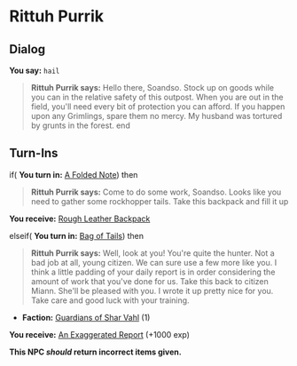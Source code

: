 # Rittuh Purrik
## Dialog

**You say:** `hail`



>**Rittuh Purrik says:** Hello there, Soandso. Stock up on goods while you can in the relative safety of this outpost. When you are out in the field, you'll need every bit of protection you can afford.  If you happen upon any Grimlings, spare them no mercy. My husband was tortured by grunts in the forest.
end

## Turn-Ins





if( **You turn in:** [A Folded Note](/item/5573)) then


>**Rittuh Purrik says:** Come to do some work, Soandso.  Looks like you need to gather some rockhopper tails.  Take this backpack and fill it up


 **You receive:**  [Rough Leather Backpack](/item/17609) 

elseif( **You turn in:** [Bag of Tails](/item/5582)) then


>**Rittuh Purrik says:** Well, look at you! You're quite the hunter. Not a bad job at all, young citizen. We can sure use a few more like you. I think a little padding of your daily report is in order considering the amount of work that you've done for us. Take this back to citizen Miann. She'll be pleased with you. I wrote it up pretty nice for you. Take care and good luck with your training.


* __Faction:__ [Guardians of Shar Vahl](/faction/1513) (1)


 **You receive:**  [An Exaggerated Report](/item/5577) (+1000 exp)

**This NPC *should* return incorrect items given.**
